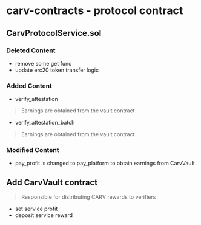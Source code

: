 # carv-contracts - protocol contract

## CarvProtocolService.sol
### Deleted Content
- remove some get func
- update erc20 token transfer logic

### Added Content
- verify_attestation 
> Earnings are obtained from the vault contract

- verify_attestation_batch
> Earnings are obtained from the vault contract

### Modified Content
- pay_profit is changed to pay_platform to obtain earnings from CarvVault

## Add CarvVault contract
> Responsible for distributing CARV rewards to verifiers
- set service profit 
- deposit service reward